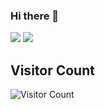 ### Hi there 👋
<img src = "https://github-readme-stats.vercel.app/api?username=Leitoa&show_icons=true&hide_border=true">
<img src = "https://github-readme-stats.vercel.app/api/top-langs/?username=Leitoa">
<br />


## Visitor Count
![Visitor Count](https://profile-counter.glitch.me/Leitoa/count.svg)

<br />
